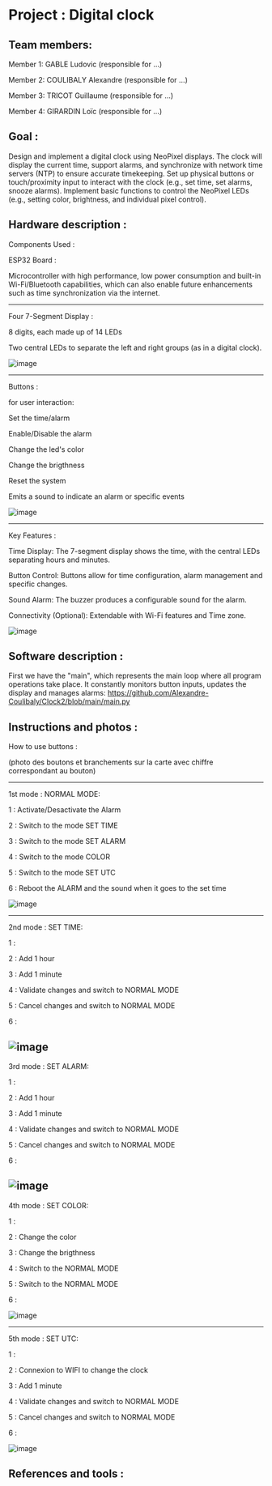 # Project : Digital clock
## Team members:
Member 1: GABLE Ludovic (responsible for ...)

Member 2: COULIBALY Alexandre (responsible for ...)

Member 3: TRICOT Guillaume (responsible for ...)

Member 4: GIRARDIN Loïc (responsible for ...)

## Goal :

Design and implement a digital clock using NeoPixel displays. The clock will display the current time, support alarms, and synchronize with network time servers (NTP) to ensure accurate timekeeping. Set up physical buttons or touch/proximity input to interact with the clock (e.g., set time, set alarms, snooze alarms). Implement basic functions to control the NeoPixel LEDs (e.g., setting color, brightness, and individual pixel control).

## Hardware description :

Components Used :

ESP32 Board :

Microcontroller with high performance, low power consumption and built-in Wi-Fi/Bluetooth capabilities, which can also enable future enhancements such as time synchronization via the internet.

---------------------------------------------------------------------------------------------------------------
Four 7-Segment Display :

8 digits, each made up of 14 LEDs 

Two central LEDs to separate the left and right groups (as in a digital clock).

![image](https://github.com/user-attachments/assets/23b65dbe-8a15-4b9d-ad10-8270bfe25553)



---------------------------------------------------------------------------------------------------------------
Buttons :

for user interaction:

Set the time/alarm

Enable/Disable the alarm

Change the led's color

Change the brigthness

Reset the system

Emits a sound to indicate an alarm or specific events

![image](https://github.com/user-attachments/assets/d35c2e6c-c947-4def-bcbb-e585f434bf03)


---------------------------------------------------------------------------------------------------------------
Key Features :

Time Display: The 7-segment display shows the time, with the central LEDs separating hours and minutes.

Button Control: Buttons allow for time configuration, alarm management and specific changes.

Sound Alarm: The buzzer produces a configurable sound for the alarm.

Connectivity (Optional): Extendable with Wi-Fi features and Time zone.

![image](https://github.com/user-attachments/assets/1350bd51-b984-4178-8997-7763c72f3778)




## Software description :

First we have the "main", which represents the main loop where all program operations take place. It constantly monitors button inputs, updates the display and manages alarms:
https://github.com/Alexandre-Coulibaly/Clock2/blob/main/main.py

## Instructions and photos :

How to use buttons :

(photo des boutons et branchements sur la carte avec chiffre correspondant au bouton) 

---------------------------------------------------------------------------------------------------------------
1st mode : NORMAL MODE: 

  1 : Activate/Desactivate the Alarm
  
  2 : Switch to the mode SET TIME
  
  3 : Switch to the mode SET ALARM
  
  4 : Switch to the mode COLOR
  
  5 : Switch to the mode SET UTC
  
  6 : Reboot the ALARM and the sound when it goes to the set time


  ![image](https://github.com/user-attachments/assets/f6d6abd8-6e1e-4323-8d77-b3c2dc9729df)
_________________________________________________________________________________________________________
2nd mode : SET TIME:
 
  1 :
 
  2 : Add 1 hour 
 
  3 : Add 1 minute
  
  4 : Validate changes and switch to NORMAL MODE
  
  5 : Cancel changes and switch to NORMAL MODE

  6 :
  


![image](https://github.com/user-attachments/assets/bba1a103-32f6-440a-b7fb-65048f4def83)
---------------------------------------------------------------------------------------------------------------
3rd mode : SET ALARM:
 
  1 :
 
  2 : Add 1 hour 
 
  3 : Add 1 minute
 
  4 : Validate changes and switch to NORMAL MODE
 
  5 : Cancel changes and switch to NORMAL MODE
 
  6 :


![image](https://github.com/user-attachments/assets/4cedfb45-482f-4579-9691-948ba312cc88)
---------------------------------------------------------------------------------------------------------------
4th mode : SET COLOR:
 
  1 :
 
  2 : Change the color
 
  3 : Change the brigthness
  
  4 : Switch to the NORMAL MODE
  
  5 : Switch to the NORMAL MODE
  
  6 :


  ![image](https://github.com/user-attachments/assets/325b50f7-9a0d-431d-940e-ddc8a186bcb9)

---------------------------------------------------------------------------------------------------------------
5th mode : SET UTC:
  
  1 :
 
  2 : Connexion to WIFI to change the clock 
 
  3 : Add 1 minute
 
  4 : Validate changes and switch to NORMAL MODE
  
  5 : Cancel changes and switch to NORMAL MODE
  
  6 :


![image](https://github.com/user-attachments/assets/134238a4-4319-4908-9686-e9fe4afe1cc4)

## References and tools :


